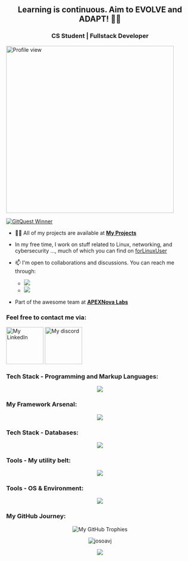 <!-- Intro -->
<h2 align="center">Learning is continuous. Aim to EVOLVE and ADAPT! 🔄🌱</h1>
<h3 align="center"> CS Student | Fullstack Developer </h3>

<!-- Simple Info -->
<a href="https://u8views.com/github/josoavj"><img src="https://u8views.com/api/v1/github/profiles/76913187/views/day-week-month-total-count.svg" width="450" alt="Profile view"></a>

<a href="https://gitquest.dev/player/josoavj" target="_blank">
<img src="https://img.shields.io/badge/GitQuest%20Winner-1st Place-ffd700" alt="GitQuest Winner">
</a>


- 👨‍💻 All of my projects are available at **[My Projects](https://github.com/josoavj)**
- In my free time, I work on stuff related to Linux, networking, and cybersecurity ..., much of which you can find on [forLinuxUser](https://github.com/josoavj/forLinuxUser)

- 📫 I'm open to collaborations and discussions. You can reach me through:
  - <a href="mailto:josoavonjiniaina13@gmail.com"><img src="https://img.shields.io/badge/email-josoavonjiniaina13%40gmail.com-blue?style=flat-square&logo=gmail"></a>
  - <a href="mailto:josoavonjiniaina@gmail.com"><img src="https://img.shields.io/badge/email-josoavonjiniaina%40gmail.com-blue?style=flat-square&logo=gmail"></a>

- Part of the awesome team at **[APEXNova Labs](https://github.com/APEXNovaLabs)**


<h3 align="left">Feel free to contact me via:</h3>
<p align="left">
<a href="https://www.linkedin.com/in/josoavonjiniaina" target="blank"><img align="center" src="https://ziadoua.github.io/m3-Markdown-Badges/badges/LinkedIn/linkedin2.svg" width="100" alt="My LinkedIn"/></a>
<!--<a href="https://www.facebook.com/josoa.vonjiniaina.17" target="blank"><img align="center" src="https://img.shields.io/badge/Facebook-1877F2?style=for-the-badge&logo=facebook&logoColor=white" alt="My Facebook"/></a>-->
<a href="https://discord.gg/josoavj" target="blank"><img align="center" src="https://ziadoua.github.io/m3-Markdown-Badges/badges/Discord/discord1.svg" width="100"  alt="My discord"/></a>
</p>



<h3 align="left">Tech Stack - Programming and Markup Languages:</h3>
<p align="center">
  <a href="https://skillicons.dev">
    <img src="https://skillicons.dev/icons?i=dart,js,kotlin,py,md" />
  </a>
</p>

<h3 align="left">My Framework Arsenal:</h3>
<p align="center">
  <a href="https://skillicons.dev">
    <img src="https://skillicons.dev/icons?i=flutter,tailwind,express,nodejs" />
  </a>
</p>

<h3 align="left">Tech Stack - Databases:</h3>
<p align="center">
  <a href="https://skillicons.dev">
    <img src="https://skillicons.dev/icons?i=mysql,mongodb,elasticsearch" />
  </a>
</p>
<h3 align="left">Tools - My utility belt:</h3>
<p align="center">
  <a href="https://skillicons.dev">
    <img src="https://skillicons.dev/icons?i=git,github,bash,androidstudio,pycharm,vscode,firebase,figma&perline=4" />
  </a>
</p>


<h3 align="left">Tools - OS & Environment:</h3>
<p align="center">
  <a href="https://skillicons.dev">
    <img src="https://skillicons.dev/icons?i=linux,debian,arch,windows&perline=4" />
  </a>
</p>


<!-- Github Stats & Others -->
<h3>My GitHub Journey:</h3>
<p align="center">
  <img align="center" src="https://github-profile-trophy.vercel.app/?username=josoavj&row=4&column=4&margin-w=15&margin-h=15&no-frame=true&theme=flat"  alt="My GitHub Trophies" />
</p>

<p img align="center">
  <img src="https://github-readme-streak-stats.herokuapp.com/?user=josoavj&show_icons=true&locale=en" alt="josoavj" />
</p>

<p align="center">
     <img src="https://capsule-render.vercel.app/api?type=waving&color=gradient&height=90&section=footer"/>
</p>

